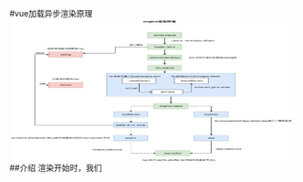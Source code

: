 #vue加载异步渲染原理
<img style="margin: auto;display: block;" src="./render.png" width="500px" height="250px"/>
##介绍
渲染开始时，我们